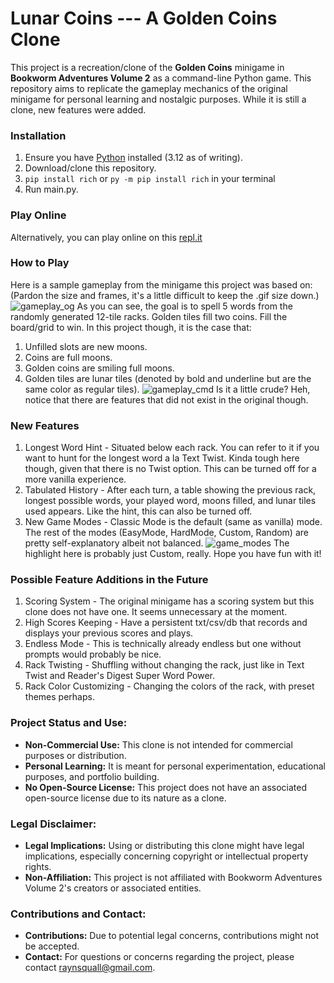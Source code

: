 
# Lunar Coins --- A Golden Coins Clone

This project is a recreation/clone of the **Golden Coins** minigame in **Bookworm Adventures Volume 2** as a command-line Python game. This repository aims to replicate the gameplay mechanics of the original minigame for personal learning and nostalgic purposes. While it is still a clone, new features were added.

### Installation

1. Ensure you have [Python](https://www.python.org/downloads/) installed (3.12 as of writing).
2. Download/clone this repository. 
3. `pip install rich` or `py -m pip install rich` in your terminal
4. Run main.py.

### Play Online

Alternatively, you can play online on this [repl.it]()

### How to Play

Here is a sample gameplay from the minigame this project was based on:
(Pardon the size and frames, it's a little difficult to keep the .gif size down.)
![gameplay_og](https://i.ibb.co/VLh8xMG/gc-og.gif)
As you can see, the goal is to spell 5 words from the randomly generated 12-tile racks. Golden tiles fill two coins. Fill the board/grid to win. In this project though, it is the case that:
1. Unfilled slots are new moons.
2. Coins are full moons.
3. Golden coins are smiling full moons. 
4. Golden tiles are lunar tiles (denoted by bold and underline but are the same color as regular tiles).
![gameplay_cmd](https://i.ibb.co/x51gbmh/lunarcoins.gif)
Is it a little crude? Heh, notice that there are features that did not exist in the original though. 

### New Features

1. Longest Word Hint - Situated below each rack. You can refer to it if you want to hunt for the longest word a la Text Twist. Kinda tough here though, given that there is no Twist option. This can be turned off for a more vanilla experience.
2. Tabulated History - After each turn, a table showing the previous rack, longest possible words, your played word, moons filled, and lunar tiles used appears. Like the hint, this can also be turned off.
3. New Game Modes - Classic Mode is the default (same as vanilla) mode. The rest of the modes (EasyMode, HardMode, Custom, Random) are pretty self-explanatory albeit not balanced.
![game_modes](https://i.ibb.co/yd6t8Qq/gamemodes.jpg)
The highlight here is probably just Custom, really. Hope you have fun with it!

### Possible Feature Additions in the Future

1. Scoring System - The original minigame has a scoring system but this clone does not have one. It seems unnecessary at the moment. 
2. High Scores Keeping - Have a persistent txt/csv/db that records and displays your previous scores and plays.
3. Endless Mode - This is technically already endless but one without prompts would probably be nice.
4. Rack Twisting - Shuffling without changing the rack, just like in Text Twist and Reader's Digest Super Word Power.
5. Rack Color Customizing - Changing the colors of the rack, with preset themes perhaps.

### Project Status and Use:

- **Non-Commercial Use:** This clone is not intended for commercial purposes or distribution.
- **Personal Learning:** It is meant for personal experimentation, educational purposes, and portfolio building.
- **No Open-Source License:** This project does not have an associated open-source license due to its nature as a clone.

### Legal Disclaimer:

- **Legal Implications:** Using or distributing this clone might have legal implications, especially concerning copyright or intellectual property rights.
- **Non-Affiliation:** This project is not affiliated with Bookworm Adventures Volume 2's creators or associated entities.

### Contributions and Contact:

- **Contributions:** Due to potential legal concerns, contributions might not be accepted.
- **Contact:** For questions or concerns regarding the project, please contact raynsquall@gmail.com.